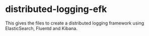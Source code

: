 # distributed-logging-efk
This gives the files to create a distributed logging framework using ElasticSearch, Fluentd and Kibana. 
